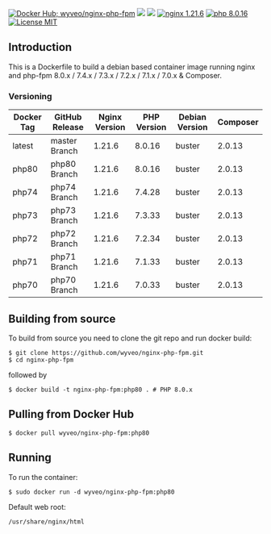 [![Docker Hub; wyveo/nginx-php-fpm](https://img.shields.io/badge/docker%20hub-wyveo%2Fnginx--php--fpm-blue.svg?&logo=docker&style=for-the-badge)](https://hub.docker.com/r/wyveo/nginx-php-fpm/) [![](https://badges.weareopensource.me/docker/pulls/wyveo/nginx-php-fpm?style=for-the-badge)](https://hub.docker.com/r/wyveo/nginx-php-fpm/) [![](https://img.shields.io/docker/image-size/wyveo/nginx-php-fpm/php80?style=for-the-badge)](https://hub.docker.com/r/wyveo/nginx-php-fpm/) [![nginx 1.21.6](https://img.shields.io/badge/nginx-1.21.6-brightgreen.svg?&logo=nginx&logoColor=white&style=for-the-badge)](https://nginx.org/en/CHANGES) [![php 8.0.16](https://img.shields.io/badge/php--fpm-8.0.16-blue.svg?&logo=php&logoColor=white&style=for-the-badge)](https://secure.php.net/releases/8_0_16.php) [![License MIT](https://img.shields.io/badge/license-MIT-blue.svg?&style=for-the-badge)](https://github.com/wyveo/nginx-php-fpm/blob/master/LICENSE)

## Introduction
This is a Dockerfile to build a debian based container image running nginx and php-fpm 8.0.x / 7.4.x / 7.3.x / 7.2.x / 7.1.x / 7.0.x & Composer.

### Versioning
| Docker Tag | GitHub Release | Nginx Version | PHP Version | Debian Version | Composer
|-----|-------|-----|--------|--------|------|
| latest | master Branch |1.21.6 | 8.0.16 | buster | 2.0.13 |
| php80 | php80 Branch |1.21.6 | 8.0.16 | buster | 2.0.13 |
| php74 | php74 Branch |1.21.6 | 7.4.28 | buster | 2.0.13 |
| php73 | php73 Branch |1.21.6 | 7.3.33 | buster | 2.0.13 |
| php72 | php72 Branch |1.21.6 | 7.2.34 | buster | 2.0.13 |
| php71 | php71 Branch |1.21.6 | 7.1.33 | buster | 2.0.13 |
| php70 | php70 Branch |1.21.6 | 7.0.33 | buster | 2.0.13 |

## Building from source
To build from source you need to clone the git repo and run docker build:
```
$ git clone https://github.com/wyveo/nginx-php-fpm.git
$ cd nginx-php-fpm
```

followed by
```
$ docker build -t nginx-php-fpm:php80 . # PHP 8.0.x
```


## Pulling from Docker Hub
```
$ docker pull wyveo/nginx-php-fpm:php80
```

## Running
To run the container:
```
$ sudo docker run -d wyveo/nginx-php-fpm:php80
```

Default web root:
```
/usr/share/nginx/html
```
